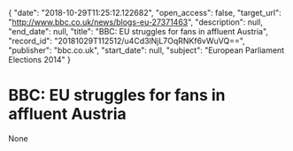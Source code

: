 {
  "date": "2018-10-29T11:25:12.122682", 
  "open_access": false, 
  "target_url": "http://www.bbc.co.uk/news/blogs-eu-27371463", 
  "description": null, 
  "end_date": null, 
  "title": "BBC:  EU struggles for fans in affluent Austria", 
  "record_id": "20181029T112512/u4Cd3lNjL7OqRNKf6vWuVQ==", 
  "publisher": "bbc.co.uk", 
  "start_date": null, 
  "subject": "European Parliament Elections 2014"
}

# BBC:  EU struggles for fans in affluent Austria

None